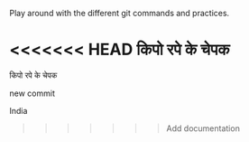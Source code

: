 Play around with the different git commands and practices.

<<<<<<< HEAD
किपो रपे के चेपक 
=======
किपो रपे के चेपक 

new commit

India
>>>>>>> Add documentation

